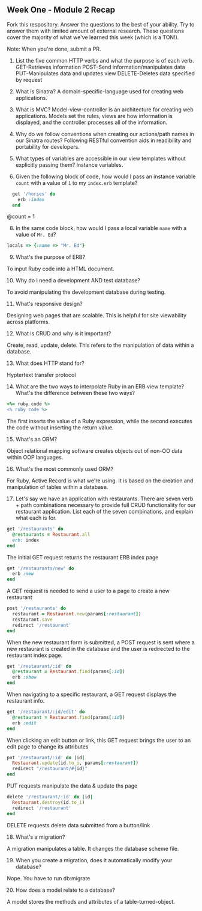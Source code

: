 ## Week One - Module 2 Recap

Fork this respository. Answer the questions to the best of your ability. Try to answer them with limited amount of external research. These questions cover the majority of what we've learned this week (which is a TON!). 

Note: When you're done, submit a PR. 

1. List the five common HTTP verbs and what the purpose is of each verb.
GET-Retrieves information
POST-Send information/manipulates data
PUT-Manipulates data and updates view
DELETE-Deletes data specified by request

2. What is Sinatra?
A domain-specific-language used for creating web applications. 

4. What is MVC?
Model-view-controller is an architecture for creating web applications. Models set the rules, views are how information is displayed, and the controller processes all of the information.

5. Why do we follow conventions when creating our actions/path names in our Sinatra routes?
Following RESTful convention aids in readibility and portability for developers. 

6. What types of variables are accessible in our view templates without explicitly passing them?
Instance variables.

7. Given the following block of code, how would I pass an instance variable `count` with a value of `1` to my `index.erb` template?
  
```ruby
  get '/horses' do
    erb :index
  end
```
@count = 1

8. In the same code block, how would I pass a local variable `name` with a value of `Mr. Ed`?

```ruby
locals => {:name => "Mr. Ed"}
```

9. What's the purpose of ERB?

To input Ruby code into a HTML document. 

10. Why do I need a development AND test database?

To avoid manipulating the development database during testing. 

11. What's responsive design?

Designing web pages that are scalable. This is helpful for site viewability across platforms. 

12. What is CRUD and why is it important?

Create, read, update, delete. This refers to the manipulation of data within a database. 

13. What does HTTP stand for? 

Hyptertext transfer protocol

14. What are the two ways to interpolate Ruby in an ERB view template? What's the difference between these two ways?

```ruby
<%= ruby code %>
<% ruby code %>
```

The first inserts the value of a Ruby expression, while the second executes the code without inserting the return value.

15. What's an ORM?

Object relational mapping software creates objects out of non-OO data within OOP languages.

16. What's the most commonly used ORM?

For Ruby, Active Record is what we're using. It is based on the creation and manipulation of tables within a database. 

17. Let's say we have an application with restaurants. There are seven verb + path combinations necessary to provide full CRUD functionality for our restaurant application. List each of the seven combinations, and explain what each is for.

```ruby
get '/restaurants' do
  @restaurants = Restaurant.all
  erb: index
end
```

The initial GET request returns the restaurant ERB index page

```ruby
get '/restaurants/new' do
  erb :new
end
```

A GET request is needed to send a user to a page to create a new restaurant

```ruby
post '/restaurants' do
  restaurant = Restaurant.new(params[:restaurant])
  restaurant.save
  redirect '/restaurant'
end
```

When the new restaurant form is submitted, a POST request is sent where a new restaurant is created in the database and the user is redirected to the restaurant index page.

```ruby
get '/restaurant/:id' do
  @restaurant = Restaurant.find(params[:id])
  erb :show
end
```

When navigating to a specific restaurant, a GET request displays the restaurant info.

```ruby
get '/restaurant/:id/edit' do
  @restaurant = Restaurant.find(params[:id])
  erb :edit
end
```

When clicking an edit button or link, this GET request brings the user to an edit page to change its attributes

```ruby
put '/restaurant/:id' do |id|
  Restaurant.update(id.to_i, params[:restaurant])
  redirect "/restaurant/#{id}"
end
```

PUT requests manipulate the data & update ths page

```ruby
delete '/restaurant/:id' do |id|
  Restaurant.destroy(id.to_i)
  redirect '/restaurant'
end
```

DELETE requests delete data submitted from a button/link

18. What's a migration? 

A migration manipulates a table. It changes the database scheme file. 

19. When you create a migration, does it automatically modify your database?

Nope. You have to run db:migrate

20. How does a model relate to a database?

A model stores the methods and attributes of a table-turned-object. 
